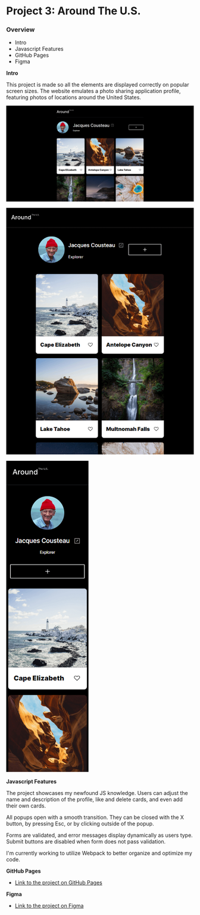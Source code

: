 # Project 3: Around The U.S.

### Overview  

* Intro  
* Javascript Features
* GitHub Pages 
* Figma  
  
**Intro**
  
This project is made so all the elements are displayed correctly on popular screen sizes.
The website emulates a photo sharing application profile, featuring photos of locations around the United States.

![Desktop](./images/aroundtheus_web.png)

![Tablet](./images/aroundtheus_tablet.png)

![Mobile](./images/aroundtheus_mobile.png)

**Javascript Features**

The project showcases my newfound JS knowledge. Users can adjust the name and description of the profile, like and delete cards, and even add their own cards.

All popups open with a smooth transition. They can be closed with the X button, by pressing Esc, or by clicking outside of the popup.

Forms are validated, and error messages display dynamically as users type. Submit buttons are disabled when form does not pass validation.


I'm currently working to utilize Webpack to better organize and optimize my code.

**GitHub Pages**

* [Link to the project on GitHub Pages](https://jendoc.github.io/se_project_aroundtheus/)

**Figma**  
  
* [Link to the project on Figma](https://www.figma.com/file/ii4xxsJ0ghevUOcssTlHZv/Sprint-3%3A-Around-the-US?node-id=0%3A1)  
